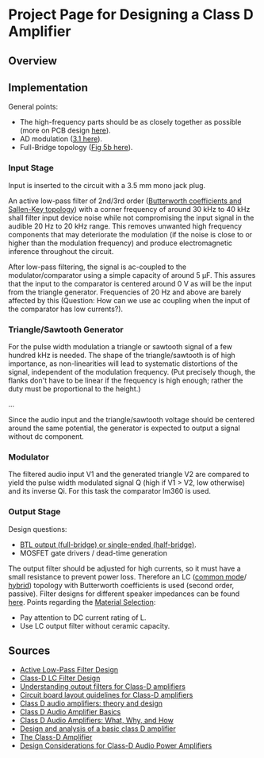 # Project Page for Designing a Class D Amplifier
<!--- 
(Note: This is a project of physics students quite unfamiliar with
electronics, so there is no guarantee for the quality of the argumentation
presented.) 
-->

## Overview


## Implementation

General points:
  * The high-frequency parts should be as closely together as possible
    (more on PCB design [here](http://www.eetimes.com/document.asp?doc_id=1274882)).
  * AD modulation ([3.1 here](http://www.ti.com/lit/an/sloa119b/sloa119b.pdf)).
  * Full-Bridge topology ([Fig 5b here](http://www.coldamp.com/store/media/pdf/Class_D_audio_amplifiers_White_Paper_en.pdf)).

### Input Stage
Input is inserted to the circuit with a 3.5 mm mono jack plug. 

An active low-pass filter of 2nd/3rd order 
([Butterworth coefficients and Sallen-Key topology](http://www.ti.com/lit/an/sloa049b/sloa049b.pdf)) 
with a corner frequency of around 30 kHz to 40 kHz shall filter input device noise
while not compromising the input signal in the audible 20 Hz to 20 kHz range.
This removes unwanted high frequency components that may deteriorate the
modulation (if the noise is close to or higher than the modulation
frequency) and produce electromagnetic inference throughout the circuit.

After low-pass filtering, the signal is ac-coupled to the
modulator/comparator using a simple capacity of around 5 μF. This assures
that the input to the comparator is centered around 0 V as will be the
input from the triangle generator. Frequencies of 20 Hz and above are
barely affected by this (Question: How can we use ac coupling when the
input of the comparator has low currents?).

### Triangle/Sawtooth Generator
For the pulse width modulation a triangle or sawtooth signal of a few
hundred kHz is needed. The shape of the triangle/sawtooth is of high
importance, as non-linearities will lead to systematic distortions of the
signal, independent of the modulation frequency. (Put precisely though, the
flanks don't have to be linear if the frequency is high enough; rather the
duty must be proportional to the height.)

...

Since the audio input and the triangle/sawtooth voltage should be centered
around the same potential, the generator is expected to output a signal
without dc component.

### Modulator
The filtered audio input V1 and the generated triangle V2 are compared to
yield the pulse width modulated signal Q (high if V1 > V2, low otherwise)
and its inverse Qi. For this task the comparator lm360 is used.

### Output Stage
Design questions:
  * [BTL output (full-bridge) or single-ended (half-bridge)](http://www.eetimes.com/document.asp?doc_id=1274877&page_number=2).
  * MOSFET gate drivers / dead-time generation

The output filter should be adjusted for high currents, so it must have a small
resistance to prevent power loss. Therefore an LC
([common mode](http://www.eetimes.com/document.asp?doc_id=1274877&page_number=3)/
[hybrid](http://www.eetimes.com/document.asp?doc_id=1274877&page_number=4))
topology with Butterworth coefficients is used (second order, passive).
Filter designs for different speaker impedances can be found
[here](http://www.ti.com/lit/an/sloa119b/sloa119b.pdf).
Points regarding the [Material Selection](http://www.eetimes.com/document.asp?doc_id=1274877):
  * Pay attention to DC current rating of L.
  * Use LC output filter without ceramic capacity.


## Sources
  * [Active Low-Pass Filter Design](http://www.ti.com/lit/an/sloa049b/sloa049b.pdf)
  * [Class-D LC Filter Design](http://www.ti.com/lit/an/sloa119b/sloa119b.pdf)
  * [Understanding output filters for Class-D amplifiers](http://www.eetimes.com/document.asp?doc_id=1274877)
  * [Circuit board layout guidelines for Class-D amplifiers](http://www.eetimes.com/document.asp?doc_id=1274882)
  * [Class D audio amplifiers: theory and design](http://www.coldamp.com/store/media/pdf/Class_D_audio_amplifiers_White_Paper_en.pdf)
  * [Class D Audio Amplifier Basics](http://www.irf.com/technical-info/appnotes/an-1071.pdf)
  * [Class D Audio Amplifiers: What, Why, and How](http://www.analog.com/library/analogDialogue/archives/40-06/class_d.pdf)
  * [Design and analysis of a basic class D amplifier](http://www.eetimes.com/document.asp?doc_id=1274753)
  * [The Class-D Amplifier](http://users.ece.gatech.edu/~mleach/ece4435/f01/ClassD2.pdf)
  * [Design Considerations for Class-D Audio Power Amplifiers](http://www.ti.com/lit/an/sloa031/sloa031.pdf)

